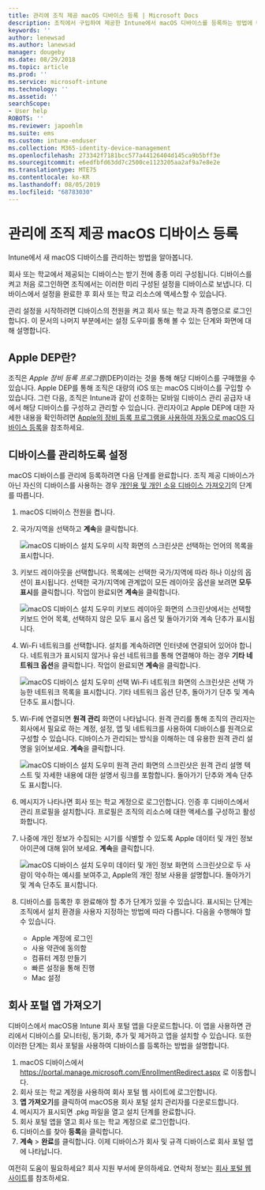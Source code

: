 ```yaml
---
title: 관리에 조직 제공 macOS 디바이스 등록 | Microsoft Docs
description: 조직에서 구입하여 제공한 Intune에서 macOS 디바이스를 등록하는 방법에 대해 설명합니다.
keywords: ''
author: lenewsad
ms.author: lanewsad
manager: dougeby
ms.date: 08/29/2018
ms.topic: article
ms.prod: ''
ms.service: microsoft-intune
ms.technology: ''
ms.assetid: ''
searchScope:
- User help
ROBOTS: ''
ms.reviewer: japoehlm
ms.suite: ems
ms.custom: intune-enduser
ms.collection: M365-identity-device-management
ms.openlocfilehash: 273342f7181bcc577a44126404d145ca9b5bff3e
ms.sourcegitcommit: e6edfbfd63dd7c2500ce1123205aa2af9a7e8e2e
ms.translationtype: MTE75
ms.contentlocale: ko-KR
ms.lasthandoff: 08/05/2019
ms.locfileid: "68783030"
---
```

# <a name="enroll-your-organization-provided-macos-device-in-management"></a>관리에 조직 제공 macOS 디바이스 등록

Intune에서 새 macOS 디바이스를 관리하는 방법을 알아봅니다.  

회사 또는 학교에서 제공되는 디바이스는 받기 전에 종종 미리 구성됩니다. 디바이스를 켜고 처음 로그인하면 조직에서는 이러한 미리 구성된 설정을 디바이스로 보냅니다. 디바이스에서 설정을 완료한 후 회사 또는 학교 리소스에 액세스할 수 있습니다. 

관리 설정을 시작하려면 디바이스의 전원을 켜고 회사 또는 학교 자격 증명으로 로그인합니다. 이 문서의 나머지 부분에서는 설정 도우미를 통해 볼 수 있는 단계와 화면에 대해 설명합니다.   

## <a name="what-is-apple-dep"></a>Apple DEP란?
조직은 *Apple 장비 등록 프로그램*(DEP)이라는 것을 통해 해당 디바이스를 구매했을 수 있습니다. Apple DEP를 통해 조직은 대량의 iOS 또는 macOS 디바이스를 구입할 수 있습니다. 그런 다음, 조직은 Intune과 같이 선호하는 모바일 디바이스 관리 공급자 내에서 해당 디바이스를 구성하고 관리할 수 있습니다. 관리자이고 Apple DEP에 대한 자세한 내용을 확인하려면 [Apple의 장비 등록 프로그램을 사용하여 자동으로 macOS 디바이스 등록](https://docs.microsoft.com/intune/device-enrollment-program-enroll-macos)을 참조하세요.  

## <a name="get-your-device-managed"></a>디바이스를 관리하도록 설정 
macOS 디바이스를 관리에 등록하려면 다음 단계를 완료합니다. 조직 제공 디바이스가 아닌 자신의 디바이스를 사용하는 경우 [개인용 및 개인 소유 디바이스 가져오기](enroll-your-device-in-intune-macos-cp.md)의 단계를 따릅니다.  

1. macOS 디바이스 전원을 켭니다. 
2. 국가/지역을 선택하고 **계속**을 클릭합니다.  

   ![macOS 디바이스 설치 도우미 시작 화면의 스크린샷은 선택하는 언어의 목록을 표시합니다.](./media/macos-dep-welcome-1808.png)   
3. 키보드 레이아웃을 선택합니다. 목록에는 선택한 국가/지역에 따라 하나 이상의 옵션이 표시됩니다. 선택한 국가/지역에 관계없이 모든 레이아웃 옵션을 보려면 **모두 표시**를 클릭합니다. 작업이 완료되면 **계속**을 클릭합니다.  

   ![macOS 디바이스 설치 도우미 키보드 레이아웃 화면의 스크린샷에서는 선택할 키보드 언어 목록, 선택하지 않은 모두 표시 옵션 및 돌아가기와 계속 단추가 표시됩니다.](./media/macos-dep-keyboard-1808.png)  
4. Wi-Fi 네트워크를 선택합니다. 설치를 계속하려면 인터넷에 연결되어 있어야 합니다. 네트워크가 표시되지 않거나 유선 네트워크를 통해 연결해야 하는 경우 **기타 네트워크 옵션**을 클릭합니다. 작업이 완료되면 **계속**을 클릭합니다.  

   ![macOS 디바이스 설치 도우미 선택 Wi-Fi 네트워크 화면의 스크린샷은 선택 가능한 네트워크 목록을 표시합니다. 기타 네트워크 옵션 단추, 돌아가기 단추 및 계속 단추도 표시합니다.](./media/macos-dep-wifi-1808.png)  
5. Wi-Fi에 연결되면 **원격 관리** 화면이 나타납니다. 원격 관리를 통해 조직의 관리자는 회사에서 필요로 하는 계정, 설정, 앱 및 네트워크를 사용하여 디바이스를 원격으로 구성할 수 있습니다. 디바이스가 관리되는 방식을 이해하는 데 유용한 원격 관리 설명을 읽어보세요. **계속**을 클릭합니다.  

   ![macOS 디바이스 설치 도우미 원격 관리 화면의 스크린샷은 원격 관리 설명 텍스트 및 자세한 내용에 대한 설명서 링크를 포함합니다. 돌아가기 단추와 계속 단추도 표시합니다.](./media/macos-dep-remote-management-1-1808.png)  
6. 메시지가 나타나면 회사 또는 학교 계정으로 로그인합니다. 인증 후 디바이스에서 관리 프로필을 설치합니다. 프로필은 조직의 리소스에 대한 액세스를 구성하고 활성화합니다.  
7. 나중에 개인 정보가 수집되는 시기를 식별할 수 있도록 Apple 데이터 및 개인 정보 아이콘에 대해 읽어 보세요. **계속**을 클릭합니다.  

   ![macOS 디바이스 설치 도우미 데이터 및 개인 정보 화면의 스크린샷으로 두 사람이 악수하는 예시를 보여주고, Apple의 개인 정보 사용을 설명합니다. 돌아가기 및 계속 단추도 표시합니다.](./media/macos-dep-apple-data-privacy-1808.png)  
8. 디바이스를 등록한 후 완료해야 할 추가 단계가 있을 수 있습니다. 표시되는 단계는 조직에서 설치 환경을 사용자 지정하는 방법에 따라 다릅니다. 다음을 수행해야 할 수 있습니다.
    * Apple 계정에 로그인
    * 사용 약관에 동의함
    * 컴퓨터 계정 만들기
    * 빠른 설정을 통해 진행
    * Mac 설정  
## <a name="get-the-company-portal-app"></a>회사 포털 앱 가져오기      
디바이스에서 macOS용 Intune 회사 포털 앱을 다운로드합니다. 이 앱을 사용하면 관리에서 디바이스를 모니터링, 동기화, 추가 및 제거하고 앱을 설치할 수 있습니다. 또한 이러한 단계는 회사 포털을 사용하여 디바이스를 등록하는 방법을 설명합니다.  
1. macOS 디바이스에서 https://portal.manage.microsoft.com/EnrollmentRedirect.aspx 로 이동합니다.
2. 회사 또는 학교 계정을 사용하여 회사 포털 웹 사이트에 로그인합니다. 
3. **앱 가져오기**를 클릭하여 macOS용 회사 포털 설치 관리자를 다운로드합니다.
4. 메시지가 표시되면 .pkg 파일을 열고 설치 단계를 완료합니다.
4. 회사 포털 앱을 열고 회사 또는 학교 계정으로 로그인합니다.
5. 디바이스를 찾아 **등록**을 클릭합니다.
6. **계속** > **완료**를 클릭합니다. 이제 디바이스가 회사 및 규격 디바이스로 회사 포털 앱에 나타납니다.

여전히 도움이 필요하세요? 회사 지원 부서에 문의하세요. 연락처 정보는 [회사 포털 웹 사이트](https://go.microsoft.com/fwlink/?linkid=2010980)를 참조하세요.
